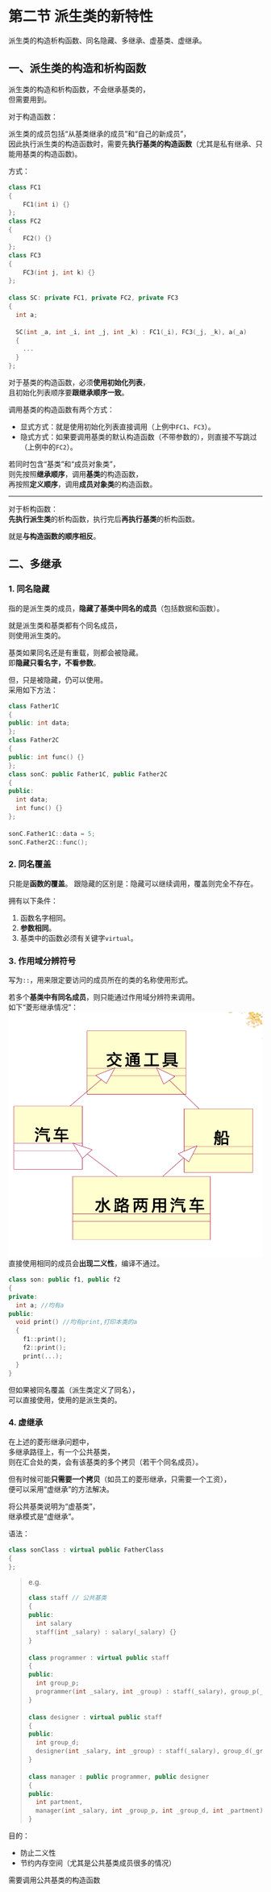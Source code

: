 # 第二节 派生类的新特性

派生类的构造析构函数、同名隐藏、多继承、虚基类、虚继承。

## 一、派生类的构造和析构函数

派生类的构造和析构函数，不会继承基类的，  
但需要用到。

对于构造函数：

派生类的成员包括“从基类继承的成员”和“自己的新成员”，  
因此执行派生类的构造函数时，需要先**执行基类的构造函数**（尤其是私有继承、只能用基类的构造函数)。

方式：

```c++
class FC1
{
    FC1(int i) {}
};
class FC2
{
    FC2() {}
};
class FC3
{
    FC3(int j, int k) {}
};

class SC: private FC1, private FC2, private FC3
{
  int a;

  SC(int _a, int _i, int _j, int _k) : FC1(_i), FC3(_j, _k), a(_a)
  {
    ...
  }
};
```

对于基类的构造函数，必须**使用初始化列表**，  
且初始化列表顺序要**跟继承顺序一致**。

调用基类的构造函数有两个方式：

* 显式方式：就是使用初始化列表直接调用（上例中`FC1`、`FC3`）。
* 隐式方式：如果要调用基类的默认构造函数（不带参数的），则直接不写跳过（上例中的`FC2`）。

若同时包含“基类”和“成员对象类”，  
则先按照**继承顺序**，调用**基类**的构造函数，  
再按照**定义顺序**，调用**成员对象类**的构造函数。

---

对于析构函数：  
**先执行派生类**的析构函数，执行完后**再执行基类**的析构函数。

就是**与构造函数的顺序相反**。

## 二、多继承

### 1. 同名隐藏

指的是派生类的成员，**隐藏了基类中同名的成员**（包括数据和函数）。

就是派生类和基类都有个同名成员，  
则使用派生类的。

基类如果同名还是有重载，则都会被隐藏。  
即**隐藏只看名字，不看参数**。

但，只是被隐藏，仍可以使用。  
采用如下方法：

```c++
class Father1C
{
public: int data;
};
class Father2C
{
public: int func() {}
};
class sonC: public Father1C, public Father2C
{
public:
  int data;
  int func() {}
};

sonC.Father1C::data = 5;
sonC.Father2C::func();
```

### 2. 同名覆盖

只能是**函数的覆盖**。
跟隐藏的区别是：隐藏可以继续调用，覆盖则完全不存在。

拥有以下条件：

1. 函数名字相同。
2. **参数相同**。
3. 基类中的函数必须有关键字`virtual`。

### 3. 作用域分辨符号

写为`::`，用来限定要访问的成员所在的类的名称使用形式。

若多个**基类中有同名成员**，则只能通过作用域分辨符来调用。  
如下“菱形继承情况”：  
![菱形多继承](images/3.2-Inheritance-2--04-13_10-43-13.png)  
直接使用相同的成员会**出现二义性**，编译不通过。

```c++
class son: public f1, public f2
{
private:
  int a; //均有a
public:
  void print() //均有print,打印本类的a
  {
    f1::print();
    f2::print();
    print(...);
  }
}
```

但如果被同名覆盖（派生类定义了同名），  
可以直接使用，使用的是派生类的。

### 4. 虚继承

在上述的菱形继承问题中，  
多继承路径上，有一个公共基类，  
则在汇合处的类，会有该基类的多个拷贝（若干个同名成员）。

但有时候可能**只需要一个拷贝**（如员工的菱形继承，只需要一个工资），  
便可以采用“虚继承”的方法解决。

将公共基类说明为“虚基类”，  
继承模式是“虚继承”。

语法：

```c++
class sonClass : virtual public FatherClass
{
};
```

> e.g.
>
> ```c++
> class staff // 公共基类
> {
> public:
>   int salary
>   staff(int _salary) : salary(_salary) {}
> }
>
> class programmer : virtual public staff
> {
> public:
>   int group_p;
>   programmer(int _salary, int _group) : staff(_salary), group_p(_group) {}
> }
>
> class designer : virtual public staff
> {
> public:
>   int group_d;
>   designer(int _salary, int _group) : staff(_salary), group_d(_group) {}
> }
>
> class manager : public programmer, public designer
> {
> public:
>   int partment,
>   manager(int _salary, int _group_p, int _group_d, int _partment) : staff(_salary), programmer(_salary,_group_p), disigner(_salary,_group_d), partment(_partment) {}
> }
> ```

目的：

* 防止二义性
* 节约内存空间（尤其是公共基类成员很多的情况）

需要调用公共基类的构造函数